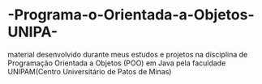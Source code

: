# -Programa-o-Orientada-a-Objetos-UNIPA-
material desenvolvido durante meus estudos e projetos na disciplina de Programação Orientada a Objetos (POO) em Java pela faculdade UNIPAM(Centro Universitário de Patos de Minas)  
